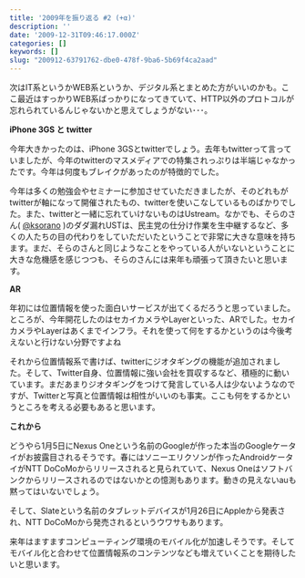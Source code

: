 ```yaml
---
title: '2009年を振り返る #2 (+α)'
description: ''
date: '2009-12-31T09:46:17.000Z'
categories: []
keywords: []
slug: "200912-63791762-dbe0-478f-9ba6-5b69f4ca2aad"
---
```

次はIT系というかWEB系というか、デジタル系とまとめた方がいいのかも。ここ最近はすっかりWEB系ばっかりになってきていて、HTTP以外のプロトコルが忘れられているんじゃないかと思えてしょうがない･･･。

**iPhone 3GS と twitter**

今年大きかったのは、iPhone 3GSとtwitterでしょう。去年もtwitterって言っていましたが、今年のtwitterのマスメディアでの特集されっぷりは半端じゃなかったです。今年は何度もブレイクがあったのが特徴的でした。

今年は多くの勉強会やセミナーに参加させていただきましたが、そのどれもがtwitterが軸になって開催されたもの、twitterを使いこなしているものばかりでした。また、twitterと一緒に忘れていけないものはUstream。なかでも、そらのさん( [@ksorano](http://twitter.com/ksorano) )のダダ漏れUSTは、民主党の仕分け作業を生中継するなど、多くの人たちの目の代わりをしていただいたということで非常に大きな意味を持ちます。まだ、そらのさんと同じようなことをやっている人がいないということに大きな危機感を感じつつも、そらのさんには来年も頑張って頂きたいと思います。

**AR**

年初には位置情報を使った面白いサービスが出てくるだろうと思っていました。ところが、今年開花したのはセカイカメラやLayerといった、ARでした。セカイカメラやLayerはあくまでインフラ。それを使って何をするかというのは今後考えないと行けない分野ですよね

それから位置情報系で書けば、twitterにジオタギングの機能が追加されました。そして、Twitter自身、位置情報に強い会社を買収するなど、積極的に動いています。まだあまりジオタギングをつけて発言している人は少ないようなのですが、Twitterと写真と位置情報は相性がいいのも事実。ここも何をするかというところを考える必要もあると思います。

**これから**

どうやら1月5日にNexus Oneという名前のGoogleが作った本当のGoogleケータイがお披露目されるそうです。春にはソニーエリクソンが作ったAndroidケータイがNTT DoCoMoからリリースされると見られていて、Nexus Oneはソフトバンクからリリースされるのではないかとの憶測もあります。動きの見えないauも黙ってはいないでしょう。

そして、Slateという名前のタブレットデバイスが1月26日にAppleから発表され、NTT DoCoMoから発売されるというウワサもあります。

来年はますますコンピューティング環境のモバイル化が加速しそうです。そしてモバイル化と合わせて位置情報系のコンテンツなども増えていくことを期待したいと思います。